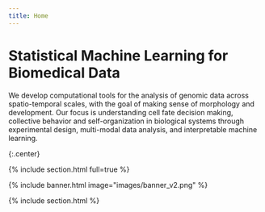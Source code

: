 ```yaml
---
title: Home
---
```


# Statistical Machine Learning for Biomedical Data

We develop computational tools for the analysis of genomic data across spatio-temporal scales, with the goal of making sense of morphology and development.
Our focus is understanding cell fate decision making, collective behavior and self-organization in biological systems through experimental design, multi-modal data analysis, and interpretable machine learning.

{:.center}

{% include section.html full=true %}

{% include banner.html image="images/banner_v2.png" %}

{% include section.html %}

